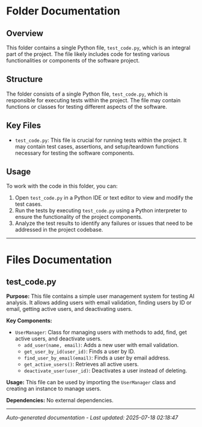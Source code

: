 # Folder Documentation

## Overview
This folder contains a single Python file, `test_code.py`, which is an integral part of the project. The file likely includes code for testing various functionalities or components of the software project.

## Structure
The folder consists of a single Python file, `test_code.py`, which is responsible for executing tests within the project. The file may contain functions or classes for testing different aspects of the software.

## Key Files
- `test_code.py`: This file is crucial for running tests within the project. It may contain test cases, assertions, and setup/teardown functions necessary for testing the software components.

## Usage
To work with the code in this folder, you can:
1. Open `test_code.py` in a Python IDE or text editor to view and modify the test cases.
2. Run the tests by executing `test_code.py` using a Python interpreter to ensure the functionality of the project components.
3. Analyze the test results to identify any failures or issues that need to be addressed in the project codebase.

---

# Files Documentation

## test_code.py

**Purpose:** This file contains a simple user management system for testing AI analysis. It allows adding users with email validation, finding users by ID or email, getting active users, and deactivating users.

**Key Components:**
- `UserManager`: Class for managing users with methods to add, find, get active users, and deactivate users.
  - `add_user(name, email)`: Adds a new user with email validation.
  - `get_user_by_id(user_id)`: Finds a user by ID.
  - `find_user_by_email(email)`: Finds a user by email address.
  - `get_active_users()`: Retrieves all active users.
  - `deactivate_user(user_id)`: Deactivates a user instead of deleting.

**Usage:** This file can be used by importing the `UserManager` class and creating an instance to manage users.

**Dependencies:** No external dependencies.

---
*Auto-generated documentation - Last updated: 2025-07-18 02:18:47*
